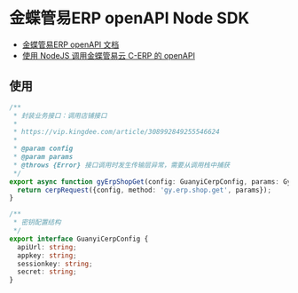 # 金蝶管易ERP openAPI Node SDK

- [金蝶管易ERP openAPI 文档](https://vip.kingdee.com/article/310063754421419776?productLineId=3&isKnowledge=2)
- [使用 NodeJS 调用金蝶管易云 C-ERP 的 openAPI](https://atlassc.net/2022/11/18/guanyi-erp-openapi-with-nodejs)

## 使用

```ts
/**
 * 封装业务接口：调用店铺接口
 * 
 * https://vip.kingdee.com/article/308992849255546624
 * 
 * @param config
 * @param params
 * @throws {Error} 接口调用时发生传输层异常，需要从调用栈中捕获
 */
export async function gyErpShopGet(config: GuanyiCerpConfig, params: GyErpShopGetParam): Promise<GyErpShopGetResponse> {
  return cerpRequest({config, method: 'gy.erp.shop.get', params});
}

/**
 * 密钥配置结构
 */
export interface GuanyiCerpConfig {
  apiUrl: string;
  appkey: string;
  sessionkey: string;
  secret: string;
}

```
